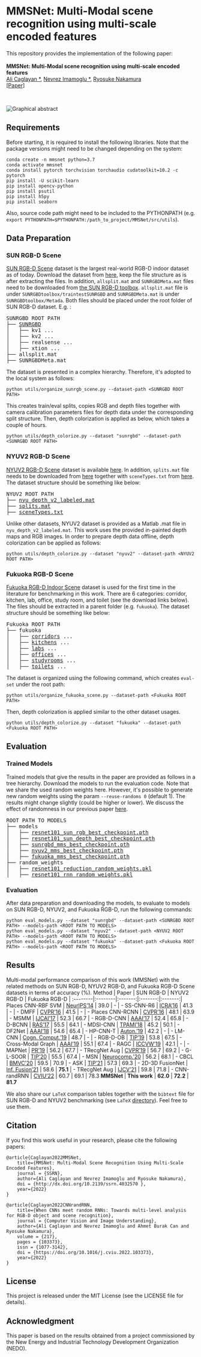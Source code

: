 # MMSNet: Multi-Modal scene recognition using multi-scale encoded features
This repository provides the implementation of the following paper:<br/>
<br/>
**MMSNet: Multi-Modal scene recognition using multi-scale encoded features**<br/>
<a href="https://github.com/acaglayan" target="_blank">Ali Caglayan *</a>, <a href="https://scholar.google.com/citations?hl=en&user=VJgx61MAAAAJ&view_op=list_works&sortby=pubdate" target="_blank">Nevrez Imamoglu *</a>, <a href="https://www.airc.aist.go.jp/en/gsrt/" target="_blank">Ryosuke Nakamura</a>  
[<a href="https://deliverypdf.ssrn.com/delivery.php?ID=580124069074127013026064019068093126084045031036095011024026100020003031060111038068121028114008004079028048042114056099030016111091093127049009044098084099064020122077092082092084037000111047054002044068049036094021097003112067071099018126099087064127006125020080111069087099107098113025103&EXT=pdf&INDEX=TRUE" target="_blank">Paper</a>]


<br/>

![Graphical abstract](https://github.com/acaglayan/MMSNet/blob/main/figures/graph_abs.png)

## Requirements
Before starting, it is required to install the following libraries. Note that the package versions might need to be changed depending on the system:
```
conda create -n mmsnet python=3.7
conda activate mmsnet
conda install pytorch torchvision torchaudio cudatoolkit=10.2 -c pytorch
pip install -U scikit-learn
pip install opencv-python
pip install psutil
pip install h5py
pip install seaborn
```
Also, source code path might need to be included to the PYTHONPATH (e.g. `export PYTHONPATH=$PYTHONPATH:/path_to_project/MMSNet/src/utils`).
## Data Preparation
### SUN RGB-D Scene
<a href="http://rgbd.cs.princeton.edu/" target="_blank">SUN RGB-D Scene</a> dataset is the largest real-world RGB-D indoor dataset as of today. Download the dataset from <a href="http://rgbd.cs.princeton.edu/data/SUNRGBD.zip" target="_blank">here</a>, keep the file structure as is after extracting the files. In addition, `allsplit.mat` and `SUNRGBDMeta.mat` files need to be downloaded from <a href="http://rgbd.cs.princeton.edu/data/SUNRGBDtoolbox.zip" target="_blank">the SUN RGB-D toolbox</a>. `allsplit.mat` file is under `SUNRGBDtoolbox/traintestSUNRGBD` and  `SUNRGBDMeta.mat` is under `SUNRGBDtoolbox/Metada`. Both files should be placed under the root folder of SUN RGB-D dataset. E.g. :
<pre>
SUNRGBD ROOT PATH
├── <a href="http://rgbd.cs.princeton.edu/data/SUNRGBD.zip" target="_blank">SUNRGBD</a>
│   ├── kv1 ...
│   ├── kv2 ...
│   ├── realsense ...
│   ├── xtion ...
├── allsplit.mat
├── SUNRGBDMeta.mat
</pre>
The dataset is presented in a complex hierarchy. Therefore, it's adopted to the local system as follows: 

```
python utils/organize_sunrgb_scene.py --dataset-path <SUNRGBD ROOT PATH>
```
This creates train/eval splits, copies RGB and depth files together with camera calibration parameters files for depth data under the corresponding split structure. Then, depth colorization is applied as below, which takes a couple of hours.
```
python utils/depth_colorize.py --dataset "sunrgbd" --dataset-path <SUNRGBD ROOT PATH>
```

### NYUV2 RGB-D Scene
<a href="https://cs.nyu.edu/~silberman/datasets/nyu_depth_v2.html" target="_blank">NYUV2 RGB-D Scene</a> dataset is available <a href="http://horatio.cs.nyu.edu/mit/silberman/nyu_depth_v2/nyu_depth_v2_labeled.mat" target="_blank">here</a>. In addition, `splits.mat` file needs to be downloaded from <a href="http://horatio.cs.nyu.edu/mit/silberman/indoor_seg_sup/splits.mat" target="_blank">here</a> together with `sceneTypes.txt` from <a href="https://github.com/acaglayan/MMSNet/blob/main/data/sceneTypes.txt" target="_blank">here</a>. The dataset structure should be something like below:
<pre>
NYUV2 ROOT PATH
├── <a href="http://horatio.cs.nyu.edu/mit/silberman/nyu_depth_v2/nyu_depth_v2_labeled.mat" target="_blank">nyu_depth_v2_labeled.mat</a>
├── <a href="http://horatio.cs.nyu.edu/mit/silberman/indoor_seg_sup/splits.mat" target="_blank">splits.mat</a>
├── <a href="https://github.com/acaglayan/MMSNet/blob/main/data/sceneTypes.txt" target="_blank">sceneTypes.txt</a>
</pre>
Unlike other datasets, NYUV2 dataset is provided as a Matlab .mat file in `nyu_depth_v2_labeled.mat`. This work uses the provided in-painted depth maps and RGB images. In order to prepare depth data offline, depth colorization can be applied as follows:
```
python utils/depth_colorize.py --dataset "nyuv2" --dataset-path <NYUV2 ROOT PATH>
```
### Fukuoka RGB-D Scene
<a href="http://robotics.ait.kyushu-u.ac.jp/kyushu_datasets/indoor_rgbd.html" target="_blank">Fukuoka RGB-D Indoor Scene</a> dataset is used for the first time in the literature for benchmarking in this work. There are 6 categories: corridor, kitchen, lab, office, study room, and toilet (see the download links below). The files should be extracted in a parent folder (e.g. `fukuoka`). The dataset structure should be something like below:
<pre>
Fukuoka ROOT PATH
├── fukuoka
│   ├── <a href="http://robotics.ait.kyushu-u.ac.jp/~kurazume/data_research/corridors.tar.gz" target="_blank">corridors</a> ...
│   ├── <a href="http://robotics.ait.kyushu-u.ac.jp/~kurazume/data_research/kitchens.tar.gz" target="_blank">kitchens</a> ...
│   ├── <a href="http://robotics.ait.kyushu-u.ac.jp/~kurazume/data_research/labs.tar.gz" target="_blank">labs</a> ...
│   ├── <a href="http://robotics.ait.kyushu-u.ac.jp/~kurazume/data_research/offices.tar.gz" target="_blank">offices</a> ...
│   ├── <a href="http://robotics.ait.kyushu-u.ac.jp/~kurazume/data_research/studyrooms.tar.gz" target="_blank">studyrooms</a> ...
│   ├── <a href="http://robotics.ait.kyushu-u.ac.jp/~kurazume/data_research/toilets.tar.gz" target="_blank">toilets</a> ...
</pre> 
The dataset is organized using the following command, which creates `eval-set` under the root path:
```
python utils/organize_fukuoka_scene.py --dataset-path <Fukuoka ROOT PATH> 
```
Then, depth colorization is applied similar to the other dataset usages.
```
python utils/depth_colorize.py --dataset "fukuoka" --dataset-path <Fukuoka ROOT PATH>
```
## Evaluation
### Trained Models
Trained models that give the results in the paper are provided as follows in a tree hierarchy. Download the models to run the evaluation code. Note that we share the used random weights here. However, it's possible to generate new random weights using the param `--reuse-randoms 0` (default 1). The results might change slightly (could be higher or lower). We discuss the effect of randomness in our previous paper <a href="https://authors.elsevier.com/a/1eXMb3qy-3WuW5" target="_blank">here</a>.
<pre>
ROOT PATH TO MODELS
├── models
│   ├── <a href="https://drive.google.com/file/d/1O_Jj9PH2id07SCPFkpRF5UQKr_YAWFCL/view?usp=sharing" target="_blank">resnet101_sun_rgb_best_checkpoint.pth</a>
│   ├── <a href="https://drive.google.com/file/d/1OjPGjxZW4lUdOucJ2Pix80HaNYtOajv9/view?usp=sharing" target="_blank">resnet101_sun_depth_best_checkpoint.pth</a>
│   ├── <a href="https://drive.google.com/file/d/1DZm4l5kP03AtWlyGvy6IXhZI1cf6tzeN/view?usp=sharing" target="_blank">sunrgbd_mms_best_checkpoint.pth</a>
│   ├── <a href="https://drive.google.com/file/d/1sM7owsRVi_6r0VdT2JU7gX8v7qH1ugEZ/view?usp=sharing" target="_blank">nyuv2_mms_best_checkpoint.pth</a>
│   ├── <a href="https://drive.google.com/file/d/1EtgJsWDXr1QslHqkOlLBfukiP3Sf8bfW/view?usp=sharing" target="_blank">fukuoka_mms_best_checkpoint.pth</a>
├── random_weights
│   ├── <a href="https://drive.google.com/file/d/19_tV1bWwfyN4q3NOLm67MWlSPoEXaLRJ/view?usp=sharing" target="_blank">resnet101_reduction_random_weights.pkl</a>
│   ├── <a href="https://drive.google.com/file/d/1UeZduyD8jo8aB_lLLOje2DVJfIN6VY9C/view?usp=sharing" target="_blank">resnet101_rnn_random_weights.pkl</a>
</pre> 
### Evaluation
After data preparation and downloading the models, to evaluate to models on SUN RGB-D, NYUV2, and Fukuoka RGB-D, run the following commands:
```
python eval_models.py --dataset "sunrgbd" --dataset-path <SUNRGBD ROOT PATH> --models-path <ROOT PATH TO MODELS>
python eval_models.py --dataset "nyuv2" --dataset-path <NYUV2 ROOT PATH> --models-path <ROOT PATH TO MODELS>
python eval_models.py --dataset "fukuoka" --dataset-path <Fukuoka ROOT PATH> --models-path <ROOT PATH TO MODELS>
```
## Results
Multi-modal performance comparison of this work (MMSNet) with the related methods on SUN RGB-D, NYUV2 RGB-D, and Fukuoka RGB-D Scene datasets in terms of accuracy (%).
Method | Paper | SUN RGB-D |  NYUV2 RGB-D | Fukuoka RGB-D |
:--------|:--------|:-------:|:-------:|:-------:|
Places CNN-RBF SVM | <a href="https://papers.nips.cc/paper/2014/hash/3fe94a002317b5f9259f82690aeea4cd-Abstract.html" target="_blank">NeurIPS’14</a> | 39.0 | - | -
SS-CNN-R6 | <a href="https://ieeexplore.ieee.org/abstract/document/7487381" target="_blank">ICRA’16</a> | 41.3 | - | -
DMFF | <a href="https://openaccess.thecvf.com/content_cvpr_2016/html/Zhu_Discriminative_Multi-Modal_Feature_CVPR_2016_paper.html" target="_blank">CVPR’16</a> | 41.5 | - | -
Places CNN-RCNN | <a href="https://www.cv-foundation.org/openaccess/content_cvpr_2016/html/Wang_Modality_and_Component_CVPR_2016_paper.html" target="_blank">CVPR’16</a> | 48.1 | 63.9 | -
MSMM | <a href="https://www.ijcai.org/proceedings/2017/0631.pdf" target="_blank">IJCAI’17</a> | 52.3 | 66.7 | -
RGB-D-CNN  | <a href="https://www.aaai.org/ocs/index.php/AAAI/AAAI17/paper/viewPaper/14695" target="_blank">AAAI’17</a> | 52.4 | 65.8 | -
D-BCNN | <a href="https://www.sciencedirect.com/science/article/abs/pii/S0921889016304225" target="_blank">RAS’17</a> | 55.5 | 64.1 | -
MDSI-CNN | <a href="https://ieeexplore.ieee.org/abstract/document/8022892" target="_blank">TPAMI’18</a> | 45.2 | 50.1 | -
DF2Net | <a href="https://ojs.aaai.org/index.php/AAAI/article/view/12292" target="_blank">AAAI’18</a> | 54.6 | 65.4 | -
HP-CNN-T | <a href="https://link.springer.com/article/10.1007/s10514-018-9776-8" target="_blank">Auton.’19</a> | 42.2 | - | -
LM-CNN | <a href="https://link.springer.com/article/10.1007/s12559-018-9580-y" target="_blank">Cogn. Comput.’19</a> | 48.7 | - | -
RGB-D-OB | <a href="https://ieeexplore.ieee.org/abstract/document/8476560" target="_blank">TIP’19</a> | 53.8 | 67.5 | -
Cross-Modal Graph | <a href="https://ojs.aaai.org/index.php/AAAI/article/view/4952" target="_blank">AAAI’19</a> | 55.1 | 67.4 | -
RAGC | <a href="https://openaccess.thecvf.com/content_ICCVW_2019/html/GMDL/Mosella-Montoro_Residual_Attention_Graph_Convolutional_Network_for_Geometric_3D_Scene_Classification_ICCVW_2019_paper.html" target="_blank">ICCVW’19</a> | 42.1 | - | -
MAPNet | <a href="https://www.sciencedirect.com/science/article/abs/pii/S003132031930069X" target="_blank">PR’19</a> | 56.2 | 67.7 | -
TRecgNet Aug | <a href="https://openaccess.thecvf.com/content_CVPR_2019/html/Du_Translate-to-Recognize_Networks_for_RGB-D_Scene_Recognition_CVPR_2019_paper.html" target="_blank">CVPR’19</a> | 56.7 | 69.2 | -
G-L-SOOR | <a href="https://ieeexplore.ieee.org/abstract/document/8796408" target="_blank">TIP’20</a> | 55.5 | 67.4 | -
MSN | <a href="https://www.sciencedirect.com/science/article/abs/pii/S0925231219313347" target="_blank">Neurocomp.’20</a> | 56.2 | 68.1 | -
CBCL | <a href="https://www.bmvc2020-conference.com/conference/papers/paper_0063.html" target="_blank">BMVC’20</a> | 59.5 | 70.9 | -
ASK | <a href="https://ieeexplore.ieee.org/abstract/document/9337174" target="_blank">TIP’21</a> | 57.3 | 69.3 | -
2D-3D FusionNet | <a href="https://www.sciencedirect.com/science/article/pii/S1566253521001032" target="_blank">Inf. Fusion’21</a> | 58.6 | <b>75.1</b> | -
TRecgNet Aug | <a href="https://link.springer.com/article/10.1007/s11263-021-01475-7" target="_blank">IJCV’21</a> | 59.8 | 71.8 | - 
CNN-randRNN | <a href="https://authors.elsevier.com/a/1eXMb3qy-3WuW5" target="_blank">CVIU’22</a> | 60.7 | 69.1 | 78.3
<b> MMSNet </b> | <b>This work</b> | <b>62.0</b> | <b>72.2</b> | <b>81.7</b>

We also share our `LaTeX` comparison tables together with the `bibtext` file for SUN RGB-D and NYUV2 benchmarking (see `LaTeX` <a href="https://github.com/acaglayan/MMSNet/tree/main/latex">directory</a>). Feel free to use them.
## Citation
If you find this work useful in your research, please cite the following papers:
```
@article{Caglayan2022MMSNet,
    title={MMSNet: Multi-Modal Scene Recognition Using Multi-Scale Encoded Features},
    journal = {SSRN},
    author={Ali Caglayan and Nevrez Imamoglu and Ryosuke Nakamura},
    doi = {http://dx.doi.org/10.2139/ssrn.4032570 },
    year={2022}
}

@article{Caglayan2022CNNrandRNN,
    title={When CNNs meet random RNNs: Towards multi-level analysis for RGB-D object and scene recognition},
    journal = {Computer Vision and Image Understanding},
    author={Ali Caglayan and Nevrez Imamoglu and Ahmet Burak Can and Ryosuke Nakamura},
    volume = {217},
    pages = {103373},
    issn = {1077-3142},
    doi = {https://doi.org/10.1016/j.cviu.2022.103373},
    year={2022}
}
```

## License
This project is released under the MIT License (see the LICENSE file for details).

## Acknowledgment
This  paper  is  based  on  the  results  obtained  from  a  project commissioned by the New Energy and Industrial Technology Development Organization (NEDO).
